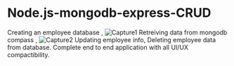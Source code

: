 # Node.js-mongodb-express-CRUD
Creating an employee database ,
![Capture1](https://user-images.githubusercontent.com/65856872/111987433-3eea4480-8b35-11eb-8c7f-8dfcc111b383.PNG)
Retreiving data from mongodb compass ,
![Capture2](https://user-images.githubusercontent.com/65856872/111987557-6214f400-8b35-11eb-8226-108535ab63d1.PNG)
Updating employee info,
Deleting employee data from database.
Complete end to end application with all UI/UX compactibility.
